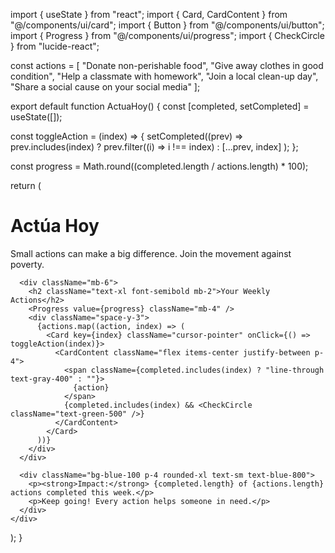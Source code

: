import { useState } from "react";
import { Card, CardContent } from "@/components/ui/card";
import { Button } from "@/components/ui/button";
import { Progress } from "@/components/ui/progress";
import { CheckCircle } from "lucide-react";

const actions = [
  "Donate non-perishable food",
  "Give away clothes in good condition",
  "Help a classmate with homework",
  "Join a local clean-up day",
  "Share a social cause on your social media"
];

export default function ActuaHoy() {
  const [completed, setCompleted] = useState([]);

  const toggleAction = (index) => {
    setCompleted((prev) =>
      prev.includes(index)
        ? prev.filter((i) => i !== index)
        : [...prev, index]
    );
  };

  const progress = Math.round((completed.length / actions.length) * 100);

  return (
    <div className="min-h-screen bg-white text-gray-800 p-4 max-w-xl mx-auto">
      <h1 className="text-3xl font-bold text-center mb-6">Actúa Hoy</h1>
      <p className="text-center text-gray-600 mb-4">
        Small actions can make a big difference. Join the movement against poverty.
      </p>

      <div className="mb-6">
        <h2 className="text-xl font-semibold mb-2">Your Weekly Actions</h2>
        <Progress value={progress} className="mb-4" />
        <div className="space-y-3">
          {actions.map((action, index) => (
            <Card key={index} className="cursor-pointer" onClick={() => toggleAction(index)}>
              <CardContent className="flex items-center justify-between p-4">
                <span className={completed.includes(index) ? "line-through text-gray-400" : ""}> 
                  {action}
                </span>
                {completed.includes(index) && <CheckCircle className="text-green-500" />}
              </CardContent>
            </Card>
          ))}
        </div>
      </div>

      <div className="bg-blue-100 p-4 rounded-xl text-sm text-blue-800">
        <p><strong>Impact:</strong> {completed.length} of {actions.length} actions completed this week.</p>
        <p>Keep going! Every action helps someone in need.</p>
      </div>
    </div>
  );
}
